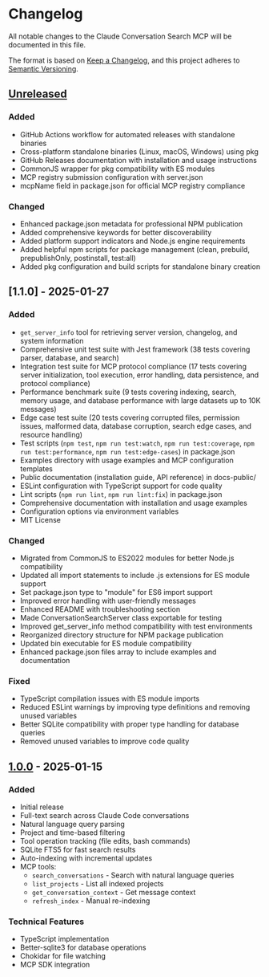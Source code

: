 # Changelog

All notable changes to the Claude Conversation Search MCP will be documented in this file.

The format is based on [Keep a Changelog](https://keepachangelog.com/en/1.1.0/),
and this project adheres to [Semantic Versioning](https://semver.org/spec/v2.0.0.html).

## [Unreleased]

### Added
- GitHub Actions workflow for automated releases with standalone binaries
- Cross-platform standalone binaries (Linux, macOS, Windows) using pkg
- GitHub Releases documentation with installation and usage instructions
- CommonJS wrapper for pkg compatibility with ES modules
- MCP registry submission configuration with server.json
- mcpName field in package.json for official MCP registry compliance

### Changed
- Enhanced package.json metadata for professional NPM publication
- Added comprehensive keywords for better discoverability  
- Added platform support indicators and Node.js engine requirements
- Added helpful npm scripts for package management (clean, prebuild, prepublishOnly, postinstall, test:all)
- Added pkg configuration and build scripts for standalone binary creation

## [1.1.0] - 2025-01-27

### Added
- `get_server_info` tool for retrieving server version, changelog, and system information
- Comprehensive unit test suite with Jest framework (38 tests covering parser, database, and search)
- Integration test suite for MCP protocol compliance (17 tests covering server initialization, tool execution, error handling, data persistence, and protocol compliance)
- Performance benchmark suite (9 tests covering indexing, search, memory usage, and database performance with large datasets up to 10K messages)
- Edge case test suite (20 tests covering corrupted files, permission issues, malformed data, database corruption, search edge cases, and resource handling)
- Test scripts (`npm test`, `npm run test:watch`, `npm run test:coverage`, `npm run test:performance`, `npm run test:edge-cases`) in package.json
- Examples directory with usage examples and MCP configuration templates
- Public documentation (installation guide, API reference) in docs-public/
- ESLint configuration with TypeScript support for code quality
- Lint scripts (`npm run lint`, `npm run lint:fix`) in package.json
- Comprehensive documentation with installation and usage examples
- Configuration options via environment variables
- MIT License

### Changed
- Migrated from CommonJS to ES2022 modules for better Node.js compatibility
- Updated all import statements to include .js extensions for ES module support
- Set package.json type to "module" for ES6 import support
- Improved error handling with user-friendly messages
- Enhanced README with troubleshooting section
- Made ConversationSearchServer class exportable for testing
- Improved get_server_info method compatibility with test environments
- Reorganized directory structure for NPM package publication
- Updated bin executable for ES module compatibility
- Enhanced package.json files array to include examples and documentation

### Fixed
- TypeScript compilation issues with ES module imports
- Reduced ESLint warnings by improving type definitions and removing unused variables
- Better SQLite compatibility with proper type handling for database queries
- Removed unused variables to improve code quality

## [1.0.0] - 2025-01-15

### Added
- Initial release
- Full-text search across Claude Code conversations
- Natural language query parsing
- Project and time-based filtering
- Tool operation tracking (file edits, bash commands)
- SQLite FTS5 for fast search results
- Auto-indexing with incremental updates
- MCP tools:
  - `search_conversations` - Search with natural language queries
  - `list_projects` - List all indexed projects
  - `get_conversation_context` - Get message context
  - `refresh_index` - Manual re-indexing

### Technical Features
- TypeScript implementation
- Better-sqlite3 for database operations
- Chokidar for file watching
- MCP SDK integration

[Unreleased]: https://github.com/TonySimonovsky/claude-code-conversation-search-mcp/compare/v1.0.0...HEAD
[1.0.0]: https://github.com/TonySimonovsky/claude-code-conversation-search-mcp/releases/tag/v1.0.0